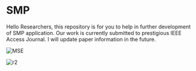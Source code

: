 # SMP
Hello Researchers, this repository is for you to help in further development of SMP application. Our work is currently submitted to prestigious IEEE Access Journal. I will update paper information in the future. 


![MSE](https://github.com/codewithkhurshed/SMP-IUB/assets/97898902/6ebec952-c8d0-45ee-9243-6fe05dff4a0f)


![r2](https://github.com/codewithkhurshed/SMP-IUB/assets/97898902/69f6df96-bf91-48ba-b518-c0280a4253f1)
